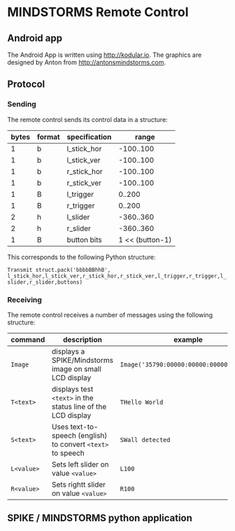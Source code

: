 # MINDSTORMS Remote Control

## Android app

The Android App is written using http://kodular.io. The graphics are designed by Anton from http://antonsmindstorms.com.


## Protocol

### Sending
The remote control sends its control data in a structure:

|bytes | format | specification | range |
|------|--------|---------------|-------|
| 1 | b | l_stick_hor | -100..100 |
| 1 | b | l_stick_ver | -100..100 |
| 1 | b | r_stick_hor | -100..100 |
| 1 | b | r_stick_ver | -100..100 |
| 1 | B | l_trigger | 0..200|
| 1 | B | r_trigger | 0..200 |
| 2 | h | l_slider | -360..360 |
| 2 | h | r_slider | -360..360 |
| 1 | B | button bits | 1 << (button-1) |

This corresponds to the following Python structure:

`Transmit struct.pack('bbbbBBhhB', l_stick_hor,l_stick_ver,r_stick_hor,r_stick_ver,l_trigger,r_trigger,l_slider,r_slider,buttons)`

### Receiving
The remote control receives a number of messages using the following structure:

| command | description | example |
|---------|-------------|---------|
|`Image` | displays a SPIKE/Mindstorms image on small LCD display | `Image('35790:00000:00000:00000:00000')`|
|`T<text>` | displays test `<text>` in the status line of the LCD display | `THello World` |
|`S<text>` | Uses text-to-speech (english) to convert `<text>` to speech| `SWall detected` |
|`L<value>` | Sets left slider on value `<value>`| `L100` |
|`R<value>` | Sets rightt slider on value `<value>`| `R100` |


## SPIKE / MINDSTORMS python application